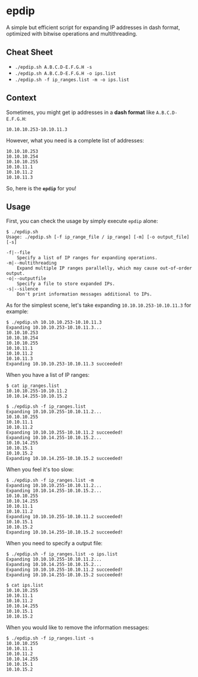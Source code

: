 # epdip
A simple but efficient script for expanding IP addresses in dash format, optimized with bitwise operations and multithreading. 

## Cheat Sheet

* `./epdip.sh A.B.C.D-E.F.G.H -s`
* `./epdip.sh A.B.C.D-E.F.G.H -o ips.list`
* `./epdip.sh -f ip_ranges.list -m -o ips.list`

## Context

Sometimes, you might get ip addresses in a **dash format** like `A.B.C.D-E.F.G.H`: 

```shell
10.10.10.253-10.10.11.3
```

However, what you need is a complete list of addresses: 

```shell
10.10.10.253
10.10.10.254
10.10.10.255
10.10.11.1
10.10.11.2
10.10.11.3
```

So, here is the **`epdip`** for you!

## Usage

First, you can check the usage by simply execute `epdip` alone: 

```shell
$ ./epdip.sh
Usage: ./epdip.sh [-f ip_range_file / ip_range] [-m] [-o output_file] [-s]

-f|--file
    Specify a list of IP ranges for expanding operations. 
-m|--multithreading
    Expand multiple IP ranges parallelly, which may cause out-of-order output. 
-o|--outputfile
    Specify a file to store expanded IPs. 
-s|--silence
    Don't print information messages additional to IPs. 
```

As for the simplest scene, let's take expanding `10.10.10.253-10.10.11.3` for example: 

```shell
$ ./epdip.sh 10.10.10.253-10.10.11.3
Expanding 10.10.10.253-10.10.11.3...
10.10.10.253
10.10.10.254
10.10.10.255
10.10.11.1
10.10.11.2
10.10.11.3
Expanding 10.10.10.253-10.10.11.3 succeeded!
```

When you have a list of IP ranges: 

```
$ cat ip_ranges.list
10.10.10.255-10.10.11.2
10.10.14.255-10.10.15.2

$ ./epdip.sh -f ip_ranges.list
Expanding 10.10.10.255-10.10.11.2...
10.10.10.255
10.10.11.1
10.10.11.2
Expanding 10.10.10.255-10.10.11.2 succeeded!
Expanding 10.10.14.255-10.10.15.2...
10.10.14.255
10.10.15.1
10.10.15.2
Expanding 10.10.14.255-10.10.15.2 succeeded!
```

When you feel it's too slow: 

```
$ ./epdip.sh -f ip_ranges.list -m
Expanding 10.10.10.255-10.10.11.2...
Expanding 10.10.14.255-10.10.15.2...
10.10.10.255
10.10.14.255
10.10.11.1
10.10.11.2
Expanding 10.10.10.255-10.10.11.2 succeeded!
10.10.15.1
10.10.15.2
Expanding 10.10.14.255-10.10.15.2 succeeded!
```

When you need to specify a output file: 

```
$ ./epdip.sh -f ip_ranges.list -o ips.list
Expanding 10.10.10.255-10.10.11.2...
Expanding 10.10.14.255-10.10.15.2...
Expanding 10.10.10.255-10.10.11.2 succeeded!
Expanding 10.10.14.255-10.10.15.2 succeeded!

$ cat ips.list
10.10.10.255
10.10.11.1
10.10.11.2
10.10.14.255
10.10.15.1
10.10.15.2
```

When you would like to remove the information messages: 

```shell
$ ./epdip.sh -f ip_ranges.list -s
10.10.10.255
10.10.11.1
10.10.11.2
10.10.14.255
10.10.15.1
10.10.15.2
```